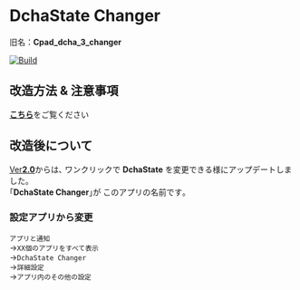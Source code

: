 # DchaState Changer
旧名：**Cpad_dcha_3_changer**

[![Build](//github.com/SmileTabLabo/DchaStateChanger/actions/workflows/build.yml/badge.svg?branch=main&event=push)](https://github.com/mouseos/Cpad_dcha_3_changer/actions/workflows/build.yml)

## 改造方法 & 注意事項

[**こちら**](HowTo.md)をご覧ください

## 改造後について
[Ver**2.0**](https://github.com/SmileTabLabo/DchaStateChanger/releases/latest)からは､ ワンクリックで **DchaState** を変更できる様にアップデートしました｡  
｢**DchaState Changer**｣が このアプリの名前です｡

### 設定アプリから変更
`アプリと通知`  
→`XX個のアプリをすべて表示`  
→`DchaState Changer`  
→`詳細設定`  
→`アプリ内のその他の設定`
